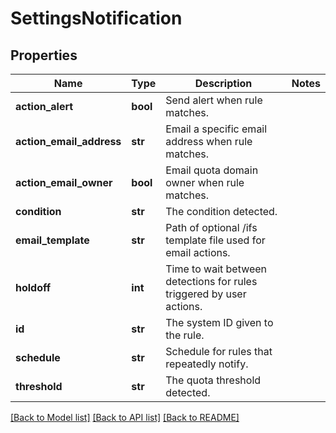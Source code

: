 # SettingsNotification

## Properties
Name | Type | Description | Notes
------------ | ------------- | ------------- | -------------
**action_alert** | **bool** | Send alert when rule matches. | 
**action_email_address** | **str** | Email a specific email address when rule matches. | 
**action_email_owner** | **bool** | Email quota domain owner when rule matches. | 
**condition** | **str** | The condition detected. | 
**email_template** | **str** | Path of optional /ifs template file used for email actions. | 
**holdoff** | **int** | Time to wait between detections for rules triggered by user actions. | 
**id** | **str** | The system ID given to the rule. | 
**schedule** | **str** | Schedule for rules that repeatedly notify. | 
**threshold** | **str** | The quota threshold detected. | 

[[Back to Model list]](../README.md#documentation-for-models) [[Back to API list]](../README.md#documentation-for-api-endpoints) [[Back to README]](../README.md)


